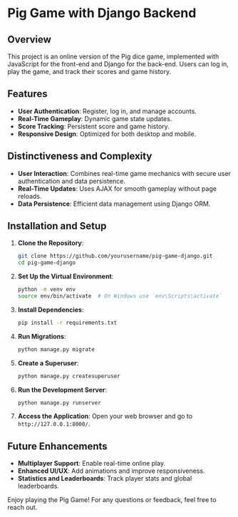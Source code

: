 # Pig Game with Django Backend

## Overview

This project is an online version of the Pig dice game, implemented with JavaScript for the front-end and Django for the back-end. Users can log in, play the game, and track their scores and game history.

## Features

- **User Authentication**: Register, log in, and manage accounts.
- **Real-Time Gameplay**: Dynamic game state updates.
- **Score Tracking**: Persistent score and game history.
- **Responsive Design**: Optimized for both desktop and mobile.

## Distinctiveness and Complexity

- **User Interaction**: Combines real-time game mechanics with secure user authentication and data persistence.
- **Real-Time Updates**: Uses AJAX for smooth gameplay without page reloads.
- **Data Persistence**: Efficient data management using Django ORM.

## Installation and Setup

1. **Clone the Repository**:
   ```bash
   git clone https://github.com/yourusername/pig-game-django.git
   cd pig-game-django
   ```

2. **Set Up the Virtual Environment**:
   ```bash
   python -m venv env
   source env/bin/activate  # On Windows use `env\Scripts\activate`
   ```

3. **Install Dependencies**:
   ```bash
   pip install -r requirements.txt
   ```

4. **Run Migrations**:
   ```bash
   python manage.py migrate
   ```

5. **Create a Superuser**:
   ```bash
   python manage.py createsuperuser
   ```

6. **Run the Development Server**:
   ```bash
   python manage.py runserver
   ```

7. **Access the Application**:
   Open your web browser and go to `http://127.0.0.1:8000/`.

## Future Enhancements

- **Multiplayer Support**: Enable real-time online play.
- **Enhanced UI/UX**: Add animations and improve responsiveness.
- **Statistics and Leaderboards**: Track player stats and global leaderboards.

Enjoy playing the Pig Game! For any questions or feedback, feel free to reach out.
